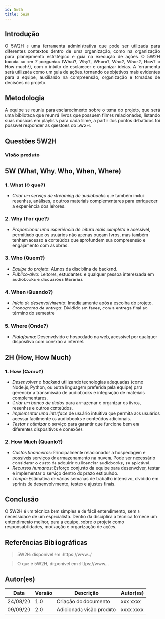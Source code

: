 ```yaml
---
id: 5w2h
title: 5W2H
---
```


## Introdução

<p align = "justify">
    O 5W2H é uma ferramenta administrativa  que pode ser utilizada para diferentes contextos dentro de uma organização, como na organização para planejamento estratégico e guia na execução de ações. O 5W2H baseia-se em 7 perguntas (What?, Why?, Where?, Who?, When?, How? e How much?), com o intuito de esclarecer e organizar ideias. A ferramenta será utilizada como um guia de ações, tornando os objetivos mais evidentes para a equipe, auxiliando na compreensão, organização e tomadas de decisões no projeto.
</p>

## Metodologia

<p align = "justify">
    A equipe se reuniu para esclarecimento sobre o tema do projeto, que será uma biblioteca que reunirá livros que possuem filmes relacionados, listando suas músicas em playlists para cada filme, a partir dos pontos debatidos foi possível responder às questões do 5W2H.  
</p>


## Questões 5W2H

### Visão produto

## 5W (What, Why, Who, When, Where)

### 1. What (O que?)
- *Criar um serviço de streaming de audiobooks* que também inclui resenhas, análises, e outros materiais complementares para enriquecer a experiência dos leitores.

### 2. Why (Por que?)
- *Proporcionar uma experiência de leitura mais completa* e acessível, permitindo que os usuários não apenas ouçam livros, mas também tenham acesso a conteúdos que aprofundem sua compreensão e engajamento com as obras.

### 3. Who (Quem?)
- *Equipe do projeto*: Alunos da disciplina de backend.
- *Público-alvo*: Leitores, estudantes, e qualquer pessoa interessada em audiobooks e discussões literárias.

### 4. When (Quando?)
- *Início do desenvolvimento*: Imediatamente após a escolha do projeto.
- *Cronograma de entrega*: Dividido em fases, com a entrega final ao término do semestre.

### 5. Where (Onde?)
- *Plataforma*: Desenvolvido e hospedado na web, acessível por qualquer dispositivo com conexão à internet.

## 2H (How, How Much)

### 1. How (Como?)
- *Desenvolver o backend* utilizando tecnologias adequadas (como Node.js, Python, ou outra linguagem preferida pela equipe) para gerenciar a transmissão de audiobooks e integração de materiais complementares.
- *Criar um banco de dados* para armazenar e organizar os livros, resenhas e outros conteúdos.
- *Implementar uma interface* de usuário intuitiva que permita aos usuários acessar facilmente os audiobooks e conteúdos adicionais.
- *Testar e otimizar* o serviço para garantir que funcione bem em diferentes dispositivos e conexões.

### 2. How Much (Quanto?)
- *Custos financeiros*: Principalmente relacionados a hospedagem e possíveis serviços de armazenamento na nuvem. Pode ser necessário considerar o custo de adquirir ou licenciar audiobooks, se aplicável.
- *Recursos humanos*: Esforço conjunto da equipe para desenvolver, testar e implementar o serviço dentro do prazo estipulado.
- *Tempo*: Estimativa de várias semanas de trabalho intensivo, dividido em sprints de desenvolvimento, testes e ajustes finais.


## Conclusão

O 5W2H é um técnica bem simples e de fácil entendimento, sem a necessidade de um especialista. Dentro da disciplina a técnica fornece um entendimento melhor, para a equipe, sobre o projeto como responsabilidades, motivação e organização de ações.   
 
 
## Referências Bibliográficas
> 5W2H: disponivel em :https://www../

> O que é 5W2H, disponivel em :https://www...

## Autor(es)
| Data | Versão | Descrição | Autor(es) |
| -- | -- | -- | -- |
| 24/08/20 | 1.0 | Criação do documento | xxx xxxx | 
| 09/09/20 | 2.0 | Adicionada visão produto | xxxx xxxx | 
